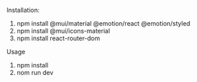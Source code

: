 Installation:
1. npm install @mui/material @emotion/react @emotion/styled
2. npm install @mui/icons-material
3. npm install react-router-dom

Usage
1. npm install
2. nom run dev 
